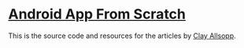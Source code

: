 # [Android App From Scratch](http://clayallsopp.posterous.com/building-an-android-app-from-scratch-or-this)

This is the source code and resources for the articles by [Clay Allsopp](http://clayallsopp.com).